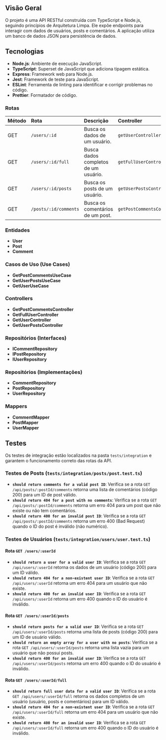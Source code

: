 ## Visão Geral

O projeto é uma API RESTful construída com TypeScript e Node.js, seguindo princípios de Arquitetura Limpa. Ele expõe endpoints para interagir com dados de usuários, posts e comentários. A aplicação utiliza um banco de dados JSON para persistência de dados.

## Tecnologias

- **Node.js**: Ambiente de execução JavaScript.
- **TypeScript**: Superset de JavaScript que adiciona tipagem estática.
- **Express**: Framework web para Node.js.
- **Jest**: Framework de teste para JavaScript.
- **ESLint**: Ferramenta de linting para identificar e corrigir problemas no código.
- **Prettier**: Formatador de código.

### Rotas

| Método | Rota                  | Descrição                            | Controller                  |
| :----- | :-------------------- | :----------------------------------- | :-------------------------- |
| GET    | `/users/:id`          | Busca os dados de um usuário.        | `getUserController`         |
| GET    | `/users/:id/full`     | Busca dados completos de um usuário. | `getFullUserController`     |
| GET    | `/users/:id/posts`    | Busca os posts de um usuário.        | `getUserPostsController`    |
| GET    | `/posts/:id/comments` | Busca os comentários de um post.     | `getPostCommentsController` |

### Entidades

- **User**
- **Post**
- **Comment**

### Casos de Uso (Use Cases)

- **GetPostCommentsUseCase**
- **GetUserPostsUseCase**
- **GetUserUseCase**

### Controllers

- **GetPostCommentsController**
- **GetFullUserController**
- **GetUserController**
- **GetUserPostsController**

### Repositórios (Interfaces)

- **ICommentRepository**
- **IPostRepository**
- **IUserRepository**

### Repositórios (Implementações)

- **CommentRepository**
- **PostRepository**
- **UserRepository**

### Mappers

- **CommentMapper**
- **PostMapper**
- **UserMapper**

## Testes

Os testes de integração estão localizados na pasta `tests/integration` e garantem o funcionamento correto das rotas da API.

### Testes de Posts (`tests/integration/posts/post.test.ts`)

- **`should return comments for a valid post ID`**: Verifica se a rota `GET /api/posts/:postId/comments` retorna uma lista de comentários (código 200) para um ID de post válido.
- **`should return 404 for a post with no comments`**: Verifica se a rota `GET /api/posts/:postId/comments` retorna um erro 404 para um post que não existe ou não tem comentários.
- **`should return 400 for an invalid post ID`**: Verifica se a rota `GET /api/posts/:postId/comments` retorna um erro 400 (Bad Request) quando o ID do post é inválido (não numérico).

### Testes de Usuários (`tests/integration/users/user.test.ts`)

#### Rota `GET /users/:userId`

- **`should return a user for a valid user ID`**: Verifica se a rota `GET /api/users/:userId` retorna os dados de um usuário (código 200) para um ID válido.
- **`should return 404 for a non-existent user ID`**: Verifica se a rota `GET /api/users/:userId` retorna um erro 404 para um usuário que não existe.
- **`should return 400 for an invalid user ID`**: Verifica se a rota `GET /api/users/:userId` retorna um erro 400 quando o ID do usuário é inválido.

#### Rota `GET /users/:userId/posts`

- **`should return posts for a valid user ID`**: Verifica se a rota `GET /api/users/:userId/posts` retorna uma lista de posts (código 200) para um ID de usuário válido.
- **`should return an empty array for a user with no posts`**: Verifica se a rota `GET /api/users/:userId/posts` retorna uma lista vazia para um usuário que não possui posts.
- **`should return 400 for an invalid user ID`**: Verifica se a rota `GET /api/users/:userId/posts` retorna um erro 400 quando o ID do usuário é inválido.

#### Rota `GET /users/:userId/full`

- **`should return full user data for a valid user ID`**: Verifica se a rota `GET /api/users/:userId/full` retorna os dados completos de um usuário (usuário, posts e comentários) para um ID válido.
- **`should return 404 for a non-existent user ID`**: Verifica se a rota `GET /api/users/:userId/full` retorna um erro 404 para um usuário que não existe.
- **`should return 400 for an invalid user ID`**: Verifica se a rota `GET /api/users/:userId/full` retorna um erro 400 quando o ID do usuário é inválido.
